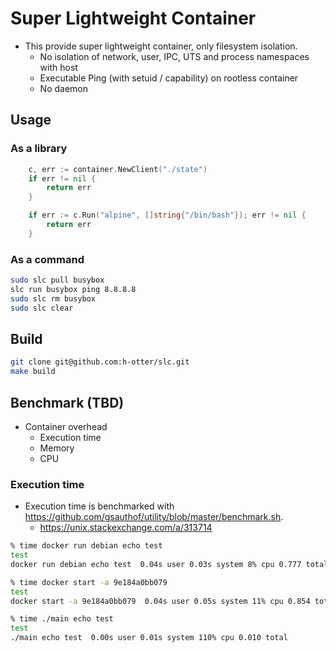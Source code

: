 # Super Lightweight Container

- This provide super lightweight container, only filesystem isolation.
  - No isolation of network, user, IPC, UTS and process namespaces with host
  - Executable Ping (with setuid / capability) on rootless container
  - No daemon

## Usage

### As a library

```go
	c, err := container.NewClient("./state")
	if err != nil {
		return err
	}

	if err := c.Run("alpine", []string{"/bin/bash"}); err != nil {
		return err
	}
```

### As a command

```sh
sudo slc pull busybox
slc run busybox ping 8.8.8.8
sudo slc rm busybox
sudo slc clear
```

## Build

```sh
git clone git@github.com:h-otter/slc.git
make build
```

## Benchmark (TBD)

- Container overhead
  - Execution time
  - Memory
  - CPU

### Execution time

- Execution time is benchmarked with https://github.com/gsauthof/utility/blob/master/benchmark.sh.
  - https://unix.stackexchange.com/a/313714

```sh
% time docker run debian echo test
test
docker run debian echo test  0.04s user 0.03s system 8% cpu 0.777 total

% time docker start -a 9e184a0bb079
test
docker start -a 9e184a0bb079  0.04s user 0.05s system 11% cpu 0.854 total
```


```sh
% time ./main echo test
test
./main echo test  0.00s user 0.01s system 110% cpu 0.010 total
```
